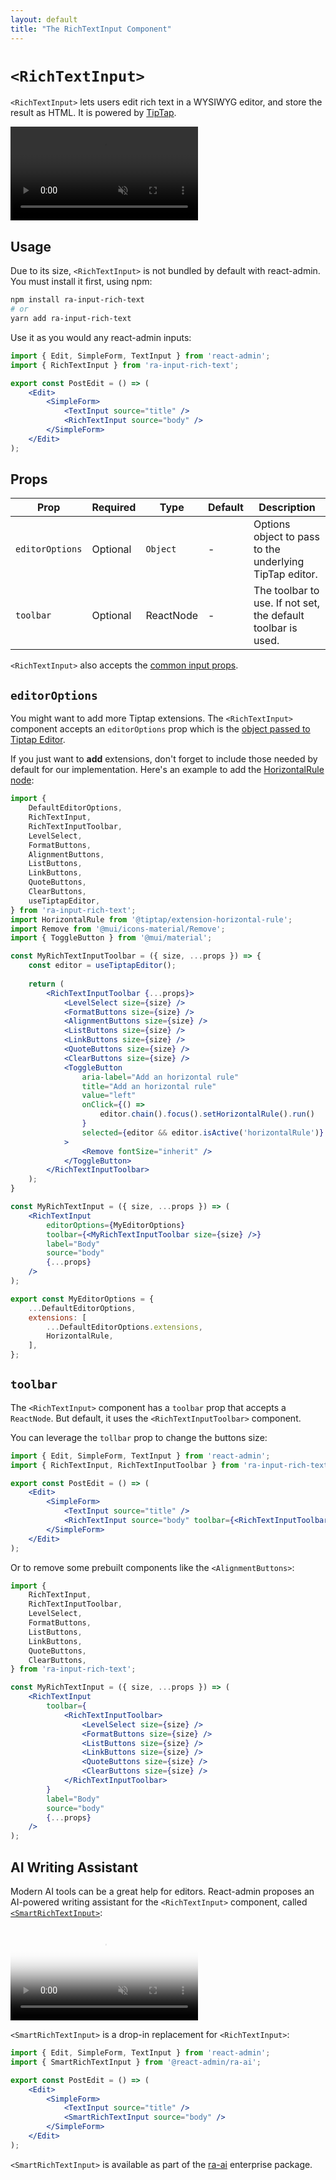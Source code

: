 ```yaml
---
layout: default
title: "The RichTextInput Component"
---
```


# `<RichTextInput>`

`<RichTextInput>` lets users edit rich text in a WYSIWYG editor, and store the result as HTML. It is powered by [TipTap](https://www.tiptap.dev/).

<video controls autoplay playsinline muted loop>
  <source src="./img/rich-text-input.mp4" type="video/mp4"/>
  Your browser does not support the video tag.
</video>


## Usage

Due to its size, `<RichTextInput>` is not bundled by default with react-admin. You must install it first, using npm:

```sh
npm install ra-input-rich-text
# or
yarn add ra-input-rich-text
```

Use it as you would any react-admin inputs:

```jsx
import { Edit, SimpleForm, TextInput } from 'react-admin';
import { RichTextInput } from 'ra-input-rich-text';

export const PostEdit = () => (
	<Edit>
		<SimpleForm>
			<TextInput source="title" />
			<RichTextInput source="body" />
		</SimpleForm>
	</Edit>
);
```

## Props

| Prop   | Required | Type     | Default | Description |
| ------ | -------- | -------- | ------- | ----------- |
| `editorOptions` | Optional | `Object` | - | Options object to pass to the underlying TipTap editor. |
| `toolbar` | Optional| ReactNode | - | The toolbar to use. If not set, the default toolbar is used. |

`<RichTextInput>` also accepts the [common input props](./Inputs.md#common-input-props).

## `editorOptions`

You might want to add more Tiptap extensions. The `<RichTextInput>` component accepts an `editorOptions` prop which is the [object passed to Tiptap Editor](https://www.tiptap.dev/guide/configuration).

If you just want to **add** extensions, don't forget to include those needed by default for our implementation. Here's an example to add the [HorizontalRule node](https://www.tiptap.dev/api/nodes/horizontal-rule):

```jsx
import {
    DefaultEditorOptions,
    RichTextInput,
    RichTextInputToolbar,
    LevelSelect,
    FormatButtons,
    AlignmentButtons,
    ListButtons,
    LinkButtons,
    QuoteButtons,
    ClearButtons,
    useTiptapEditor,  
} from 'ra-input-rich-text';
import HorizontalRule from '@tiptap/extension-horizontal-rule';
import Remove from '@mui/icons-material/Remove';
import { ToggleButton } from '@mui/material';

const MyRichTextInputToolbar = ({ size, ...props }) => {
    const editor = useTiptapEditor();
  
    return (
        <RichTextInputToolbar {...props}>
            <LevelSelect size={size} />
            <FormatButtons size={size} />
            <AlignmentButtons size={size} />
            <ListButtons size={size} />
            <LinkButtons size={size} />
            <QuoteButtons size={size} />
            <ClearButtons size={size} />
            <ToggleButton
                aria-label="Add an horizontal rule"
                title="Add an horizontal rule"
                value="left"
                onClick={() =>
                    editor.chain().focus().setHorizontalRule().run()
                }
                selected={editor && editor.isActive('horizontalRule')}
            >
                <Remove fontSize="inherit" />
            </ToggleButton>
        </RichTextInputToolbar>
    );
}

const MyRichTextInput = ({ size, ...props }) => (
    <RichTextInput
        editorOptions={MyEditorOptions}
        toolbar={<MyRichTextInputToolbar size={size} />}
        label="Body"
        source="body"
        {...props}
    />
);

export const MyEditorOptions = {
	...DefaultEditorOptions,
	extensions: [
		...DefaultEditorOptions.extensions,
        HorizontalRule,
	],
};
```

## `toolbar`

The `<RichTextInput>` component has a `toolbar` prop that accepts a `ReactNode`. But default, it uses the `<RichTextInputToolbar>` component.

You can leverage the `tollbar` prop to change the buttons size:

```jsx
import { Edit, SimpleForm, TextInput } from 'react-admin';
import { RichTextInput, RichTextInputToolbar } from 'ra-input-rich-text';

export const PostEdit = () => (
	<Edit>
		<SimpleForm>
			<TextInput source="title" />
			<RichTextInput source="body" toolbar={<RichTextInputToolbar size="large" />} />
		</SimpleForm>
	</Edit>
);
```

Or to remove some prebuilt components like the `<AlignmentButtons>`:

```jsx
import {
	RichTextInput,
	RichTextInputToolbar,
	LevelSelect,
	FormatButtons,
	ListButtons,
	LinkButtons,
	QuoteButtons,
	ClearButtons,
} from 'ra-input-rich-text';

const MyRichTextInput = ({ size, ...props }) => (
	<RichTextInput
		toolbar={
			<RichTextInputToolbar>
				<LevelSelect size={size} />
				<FormatButtons size={size} />
				<ListButtons size={size} />
				<LinkButtons size={size} />
				<QuoteButtons size={size} />
				<ClearButtons size={size} />
			</RichTextInputToolbar>
		}
		label="Body"
		source="body"
		{...props}
	/>
);
```

## AI Writing Assistant

Modern AI tools can be a great help for editors. React-admin proposes an AI-powered writing assistant for the `<RichTextInput>` component, called [`<SmartRichTextInput>`](./SmartRichTextInput.md):

<video controls playsinline muted loop poster="https://marmelab.com/ra-enterprise/modules/assets/SmartRichTextInput.png" >
  <source src="https://marmelab.com/ra-enterprise/modules/assets/SmartRichTextInput.mp4" type="video/mp4" />
  Your browser does not support the video tag.
</video>

`<SmartRichTextInput>` is a drop-in replacement for `<RichTextInput>`: 

```jsx
import { Edit, SimpleForm, TextInput } from 'react-admin';
import { SmartRichTextInput } from '@react-admin/ra-ai';

export const PostEdit = () => (
    <Edit>
        <SimpleForm>
            <TextInput source="title" />
            <SmartRichTextInput source="body" />
        </SimpleForm>
    </Edit>
);
```

`<SmartRichTextInput>` is available as part of the [ra-ai](https://marmelab.com/ra-enterprise/modules/ra-ai) enterprise package.



